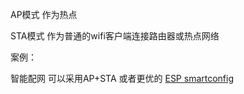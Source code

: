 AP模式 作为热点

STA模式 作为普通的wifi客户端连接路由器或热点网络

案例：

智能配网 可以采用AP+STA 或者更优的 [ESP smartconfig](https://docs.espressif.com/projects/esp-idf/en/stable/esp32/api-reference/network/esp_smartconfig.html)